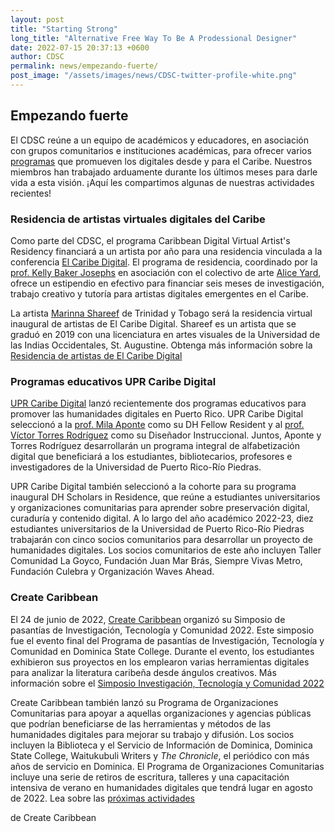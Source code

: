 ```yaml
---
layout: post
title: "Starting Strong"
long_title: "Alternative Free Way To Be A Prodessional Designer"
date: 2022-07-15 20:37:13 +0600
author: CDSC
permalink: news/empezando-fuerte/
post_image: "/assets/images/news/CDSC-twitter-profile-white.png"
---
```


<h2>Empezando fuerte</h2>

<p>El CDSC reúne a un equipo de académicos y educadores, en asociación con grupos comunitarios e instituciones académicas, para ofrecer varios <a href="http://cdscollective.org/programs/" target="_blank">programas</a> que promueven los digitales desde y para el Caribe. Nuestros miembros han trabajado arduamente durante los últimos meses para darle vida a esta visión. ¡Aquí les compartimos algunas de nuestras actividades recientes!</p>

<h3>Residencia de artistas virtuales digitales del Caribe</h3>
<p>Como parte del CDSC, el programa Caribbean Digital Virtual Artist's Residency financiará a un artista por año para una residencia vinculada a la conferencia <a href="http://caribbeandigitalnyc.net//" target="_blank">El Caribe Digital</a>. El programa de residencia, coordinado por la <a href="https://kbjosephs.net/=en" target="_blank">prof. Kelly Baker Josephs</a> en asociación con el colectivo de arte <a href="http://aliceyard.blogspot.com/" target="_blank">Alice Yard</a>, ofrece un estipendio en efectivo para financiar seis meses de investigación, trabajo creativo y tutoría para artistas digitales emergentes en el Caribe.</p>

<p>La artista <a href="https://www.instagram.com/mahrinnart/?hl=en" target="_blank">Marinna Shareef</a> de Trinidad y Tobago será la residencia virtual inaugural de artistas de El Caribe Digital. Shareef es un artista que se graduó en 2019 con una licenciatura en artes visuales de la Universidad de las Indias Occidentales, St. Augustine. Obtenga más información sobre la <a href="http://caribbeandigitalnyc.net/residency/" target="_blank">Residencia de artistas de El Caribe Digital</a></p>

<h3>Programas educativos UPR Caribe Digital</h3>
<p><a href="http://cdscollective.org/upr/" target="_blank">UPR Caribe Digital</a> lanzó recientemente dos programas educativos para promover las humanidades digitales en Puerto Rico. UPR Caribe Digital seleccionó a la <a href="https://hcommons.org/members/milaapontegonzalez/" target="_blank">prof. Mila Aponte</a> como su DH Fellow Resident y al <a href="https://www.linkedin.com/in/v%C3%ADctor-torres-rodr%C3%ADguez-497130194/" target="_blank ">prof. Víctor Torres Rodríguez</a> como su Diseñador Instruccional. Juntos, Aponte y Torres Rodríguez desarrollarán un programa integral de alfabetización digital que beneficiará a los estudiantes, bibliotecarios, profesores e investigadores de la Universidad de Puerto Rico-Río Piedras.</p>

<p>UPR Caribe Digital también seleccionó a la cohorte para su programa inaugural DH Scholars in Residence, que reúne a estudiantes universitarios y organizaciones comunitarias para aprender sobre preservación digital, curaduría y contenido digital. A lo largo del año académico 2022-23, diez estudiantes universitarios de la Universidad de Puerto Rico-Río Piedras trabajarán con cinco socios comunitarios para desarrollar un proyecto de humanidades digitales. Los socios comunitarios de este año incluyen Taller Comunidad La Goyco, Fundación Juan Mar Brás, Siempre Vivas Metro, Fundación Culebra y Organización Waves Ahead.</p>

<h3>Create Caribbean</h3>
<p>El 24 de junio de 2022, <a href=" https://createcaribbean.org/create/" target="_blank"> Create Caribbean</a> organizó su Simposio de pasantías de Investigación, Tecnología y Comunidad 2022. Este simposio fue el evento final del Programa de pasantías de Investigación, Tecnología y Comunidad en Dominica State College. Durante el evento, los estudiantes exhibieron sus proyectos en los emplearon varias herramientas digitales para analizar la literatura caribeña desde ángulos creativos. Más información sobre el <a href="https://schuyleresprit.com/his115/symposium/" target="_blank">Simposio Investigación, Tecnología y Comunidad 2022</a></p>

<p>Create Caribbean también lanzó su Programa de Organizaciones Comunitarias para apoyar a aquellas organizaciones y agencias públicas que podrían beneficiarse de las herramientas y métodos de las humanidades digitales para mejorar su trabajo y difusión. Los socios incluyen la Biblioteca y el Servicio de Información de Dominica, Dominica State College, Waitukubuli Writers y <i>The Chronicle</i>, el periódico con más años de servicio en Dominica. El Programa de Organizaciones Comunitarias incluye una serie de retiros de escritura, talleres y una capacitación intensiva de verano en humanidades digitales que tendrá lugar en agosto de 2022. Lea sobre las <a href="https://createcaribbean.substack.com/p/new- oportunidades-con-create?utm_source=substack&utm_medium=email&utm_content=share" target="_blank">próximas actividades</a></p> de Create Caribbean 
